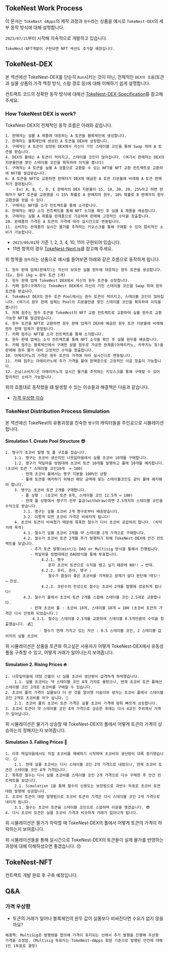 ## TokeNest Work Process
이 문서는 `TokeNest dApps`의 제작 과정과 `원두`라는 상품을 예시로 `TokeNest-DEX`의 세부 동작 방식에 대해 설명합니다.

`2023/07/21`부터 시작해 지속적으로 개발하고 있습니다.

`TokeNest-NFT개발이 구현되면 NFT 섹션도 추가할 예정입니다.`

## TokeNest-DEX
본 섹션에선 TokeNest-DEX를 단순히 `Run`시키는 것이 아닌, 전체적인 `DEX의 흐름`(토큰과 실물 상품의 가격 책정 방식, 스왑 경로 등)에 대해 이해하기 쉽게 설명합니다.


컨트랙트 코드의 정확한 동작 방식에 대해선 [TokeNest-DEX-Specification](./dex-specification.md)를 참고해 주세요. 

### How TokeNest DEX is work?
TokeNest-DEX의 전체적인 동작 흐름은 아래와 같습니다.

```text
1. 판매자는 실물 A 제품에 대응하는 A 토큰을 블록체인에 생성합니다.
2. 판매자는 블록체인에 생성된 A 토큰을 DEX에 상장합니다.
3. 구매자는 A 토큰이 상장된 DEX에서 자신이 가진 스테이블 코인을 통해 Swap 하여 A 토큰을 받습니다.
4. DEX의 풀에는 A 토큰이 적어지고, 스테이블 코인이 많아집니다. (여기서 판매자는 DEX의 지분율만큼 쌓인 스테이블 코인을 획득하여 이익을 봅니다)
5. 구매자는 A 토큰을 실물 A 상품으로 교환할 수 있는 NFT를 NFT 교환 컨트랙트로 교환하여 NFT를 발급받습니다.
6. A 토큰을 NFT로 교환하면 판매자가 DEX에 예금한 A 토큰 지분율에 비례해 A 토큰 판매처가 결정됩니다. 
   - Ex) A, B, C, D, E 판매자의 DEX 지분율이 15, 10, 30, 20, 25%라고 하면 판매자가 NFT 토큰을 교환했을 시 15% 확률로 A 판매자의 원두, 10% 확률로 B 판매자의 원두 교환권을 얻을 수 있다.
7. 구매자는 NFT를 소각 컨트랙트를 통해 소각합니다.
8. 판매자는 해당 소각 컨트랙트를 통해 NFT 소각을 확인 후 실물 A 제품을 배송합니다.
9. 구매자는 실물 A 제품을 완제품으로 가공하여 판매해 고정적인 수익을 창출합니다.
10. 완제품의 가격은 A 토큰의 가격에 따라 실시간으로 변동됩니다.
11. 소비자는 완제품의 실시간 물가를 추적하는 키오스크를 통해 구매할 수 있어 합리적인 소비가 가능합니다.
```
* `2023/09/01`자 기준 1, 2, 3, 4, 10, 11이 구현되어 있습니다.
* 11번 항목의 경우 [TokeNest-Next.js](https://github.com/TokeNest/TokeNest_Next.js)를 참고해 주세요.

위 항목을 `원두`라는 상품으로 예시를 들어보면 아래와 같은 흐름으로 동작하게 됩니다.

```text
1. 원두 판매 업체(판매자)는 자신이 보유한 실물 원두에 대응하는 원두 토큰을 생성합니다. (Ex. 원두 1kg = 원두 토큰 1개)
2. 원두 판매 업체 TokeИest DEX에서 자신의 원두 토큰을 상장합니다.
3. 카페 점주(구매자)는 TokeИest DEX에서 자신이 가진 스테이블 코인을 Swap 하여 원두 토큰을 받습니다. 
4. TokeИest DEX의 원두 토큰 Pool에서는 원두 토큰이 적어지고, 스테이블 코인이 많아집니다. (여기서 원두 판매 업체는 Pool의 지분율만큼 쌓인 스테이블 코인을 획득하여 이익을 봅니다)
5. 카페 점주는 원두 토큰을 TokeИest의 NFT 교환 컨트랙트로 교환하여 실물 원두로 교환 가능한 NFT를 발급받습니다. 
6. 원두 토큰을 NFT로 교환하면 원두 판매 업체가 DEX에 예금한 원두 토큰 지분율에 비례해 원두 판매 업체가 결정됩니다.
7. 카페 점주는 NFT를 소각 컨트랙트를 통해 소각합니다.
8. 원두 판매 업체는 소각 컨트랙트를 통해 NFT 소각을 확인 후 실물 원두를 배송합니다.
9. 카페 점주는 블록체인에서 구매한 실물 원두로 가공한 완제품(아메리카노, 카푸치노 등)을 판매해 원두 물가 대비 고정적인 수익을 창출합니다. 
10. 아메리카노의 가격은 원두 토큰의 가격에 따라 실시간으로 변동됩니다.
11. 카페 점주는 아메리카노에 추가 가격을 붙여 판매함으로 고정적인 이윤 창출이 가능합니다.
12. 손님(소비자)은 아메리카노의 실시간 물가를 추적하는 키오스크를 통해 구매할 수 있어 합리적인 소비가 가능합니다.
```

위의 흐름대로 동작했을 떄 발생할 수 있는 이슈들과 해결책은 다음과 같습니다.
- [가격 우상향 이슈](#가격-우상향)

### TokeNest Distribution Process Simulation
본 섹션에선 TokeNest의 유통과정을 친숙한 `짱구`의 캐릭터들을 주인공으로 시뮬레이션 합니다.

#### Simulation 1. Create Pool Structure 😎
```text
1. 짱구가 초코비 발행 및 풀 구조를 잡습니다.
    1.1. 짱구는 초코비 생산지인 나뭇잎마을에서 실물 초코비 10개를 구매합니다.
    1.2. 짱구가 떡잎마을 방범대에 초코비 토큰 10개를 발행하고 풀에 10개를 예치합니다. (초코비 토큰 * 스테이블 코인10개  = 100)
       - 현재 초코비 풀에서는 짱구 지분율 100%인 상황
       - 풀에 토큰을 예치하기 위해선 해당 금액에 맞는 스테이블코인도 같이 풀에 예치해야 합니다.
    3. 맹구는 초코비 토큰 2개를 구매합니다. 
       - 풀 상황 : (초코비 토큰 8개, 스테이블 코인 12.5개 = 100)
       - 현재 풀 상황에서 짱구가 전부 출금(withdraw)하면 2.5개치의 스테이블 코인을 수익으로 받습니다. 
        3.1. 맹구는 실물 초코비 2개 짱구로부터 배송받습니다. 
        3.2. 이렇게 되면 초코비 가격은 비싸지게 됩니다!
    4. 초코비 토큰이 비싸졌기 때문에 똑똑한 철수가 다시 초코비 공급하려 합니다. (차익거래 목적)
        4.1. 철수가 실물 초코비 2개를 약 스테이블 2개 가격으로 구매합니다.
        4.2. 철수가 초코비 토큰 2개를 추가 발행하기 위해 TokeNest-DEX에 안건 컨트랙트를 보냅니다.
           - 추가 토큰 발행(mint)는 DAO or Multisig 방식을 통해서 진행됩니다.
           - 떡잎마을 방범대에선 DAO방식을 통해 투표합니다.
                4.2.1. 짱구
                   혼자 초코비 토큰으로 수익을 벌고 싶기 떄문에 NO!! → 반대. 
                4.2.2. 유리, 훈이, 맹구 :
                   철수가 품질이 좋은 초코비를 가져왔고 문제가 없다 판단해 YES!! → 찬성. 
                4.2.3. 과반수의 찬성으로 철수는 초코비 2개를 발행에 성공하게 됩니다! 
        4.3. 철수가 풀에서 초코비 토큰 2개를 스왑해 스테이블 코인 2.5개로 교환합니다.
           - 현재 초코비 풀 : 초코비 10개, 스테이블 10개 = 100 (초코비 토큰의 가격은 다시 안정화 되었습니다.)
            4.3.1. 철수는 스테이블 2.5개를 교환하여 스테이블 0.5개만큼의 수익을 창출했습니다. 💰🤑
               - 철수가 현재 가지고 있는 자산 : 0.5 스테이블 코인, 2 스테이블 값어치의 실물 초코비
```
위 시뮬레이션은 상품을 토큰화 하고싶은 사용자가 어떻게 TokeNest-DEX에서 유동성 풀을 구축할 수 있고, 어떻게 거래가 일어나는지 보여줍니다.

#### Simulation 2. Rising Prices 🔥
```text
1. 나뭇잎마을에 대형 산불이 나 실물 초코비 생산량이 급격하게 하락했습니다. 
    1.1. 실물 초코비는 약 스테이블 코인 4개 가치로 올랐으나, 현재 초코비 토큰 풀에선 스테이블 코인 2개로 초코비를 구매할 수 있습니다.
2. 초코비 풀의 가격이 실물보다 더 싼 것을 알아챈 이슬이와 광자는 초코비 풀에서 스테이블 코인 2개로 초코비를 마구 삽니다. 🤑
    2.1. 초코비 풀의 초코비 토큰 가격은 실물 초코비 가격에 맞춰 빠르게 상승합니다.
3. 초코비 토큰이 약 스테이블 코인 4개 가격으로 상승한 후에는 다시 4코인 주위에서 거래가 일어납니다.
```
위 시뮬레이션은 물가가 상승할 때 TokeNest-DEX의 풀에서 어떻게 토큰의 가격이 상승하는지 정해지는지 보여줍니다.

#### Simulation 3. Falling Prices 🤩
```text
1. 이후 떡잎마을에서도 직접 초코비를 재배하기 시작하며 초코비의 생산량이 대폭 증가했습니다. 😏
    1.1. 현재 실물 초코비는 다시 스테이블 코인 2개 가격으로 내렸으나, 현재 초코비 토큰은 스테이블 코인 4개 가격입니다.
2. 똑똑한 철수는 다시 실물 초코비를 스테이블 코인 2개 가격으로 다수 구매한 후 안건 컨트랙트를 보냅니다.
    2.1. Simulation 1을 통해 철수의 신용도는 보장됨으로 과반수 득표로 초코비 토큰 대량 발행에 성공합니다.
3. 초코비 토큰이 대량 발행됨으로 초코비 토큰의 가격은 다시 스테이블 코인 2개 가격으로 내리게 됩니다.
    3.1. 철수는 초코비 토큰을 스테이블 코인으로 스왑하며 이윤을 챙겼습니다. 😎
4. 다시 초코비 토큰은 실물 초코비 가격과 비슷하게 거래가 일어나게 됩니다. 
```
위 시뮬레이션은 물가가 하락할 때 TokeNest-DEX의 풀에서 어떻게 토큰의 가격이 하락하는지 보여줍니다.

위 시뮬레이션들을 통해 실시간으로 TokeNest-DEX의 토큰들이 실제 물가를 반영하는 과정에 대해 이해하셨으면 좋겠습니다. 😚


## TokeNest-NFT
컨트랙트 개발 완료 후 구축 예정입니다.


## Q&A
### 가격 우상향
  - 토큰의 거래가 일어나 블록체인의 원두 값이 실물보다 비싸진다면 수요가 없지 않을까요?

`해결책: MultiSig로 발행량을 합의해 가격이 유지되는 선에서 추가 발행을 진행해 우상향 가격을 조정함. (Multisig 투표자는 TokeNest-dApps 회원 기준으로 발행된 안건에 대해 1인 1투표로 결정)`
